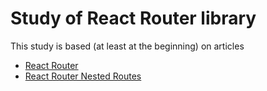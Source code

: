 # Study of React Router library

This study is based (at least at the beginning) on articles
- [React Router](https://www.robinwieruch.de/react-router/)
- [React Router Nested Routes](https://www.robinwieruch.de/react-router-nested-routes/)